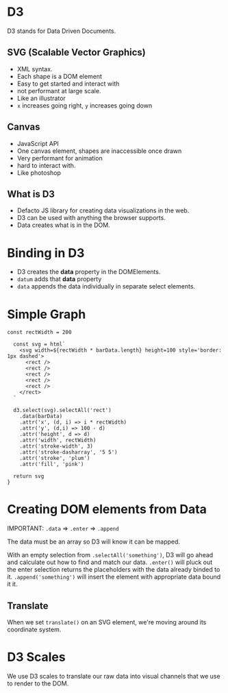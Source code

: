 # D3 

D3 stands for Data Driven Documents.

## SVG (Scalable Vector Graphics)

  - XML syntax.
  - Each shape is a DOM element
  - Easy to get started and interact with
  - not performant at large scale.
  - Like an illustrator
  - `x` increases going right, `y` increases going down

## Canvas

  - JavaScript API
  - One canvas element, shapes are inaccessible once drawn
  - Very performant for animation
  - hard to interact with.
  - Like photoshop

## What is D3

- Defacto JS library for creating data visualizations in the web.
- D3 can be used with anything the browser supports. 
- Data creates what is in the DOM.

# Binding in D3

- D3 creates the __data__ property in the DOMElements.
- `datum` adds that __data__ property
- `data` appends the data individually in separate select elements.


# Simple Graph

```
const rectWidth = 200
  
  const svg = html`
    <svg width=${rectWidth * barData.length} height=100 style='border: 1px dashed'>
      <rect />
      <rect />
      <rect />
      <rect />
      <rect />
    </rect>
  `
 
  d3.select(svg).selectAll('rect')
    .data(barData)
    .attr('x', (d, i) => i * rectWidth)
    .attr('y', (d,i) => 100 - d)
    .attr('height', d => d)
    .attr('width', rectWidth)
    .attr('stroke-width', 3)
    .attr('stroke-dasharray', '5 5')
    .attr('stroke', 'plum')
    .attr('fill', 'pink')
  
  return svg
}
```

# Creating DOM elements from Data

IMPORTANT: `.data` => `.enter` => `.append`

The data must be an array so D3 will know it can be mapped.

With an empty selection from `.selectAll('something')`, D3 will go ahead and calculate out how to find and match our data. `.enter()` will pluck out the enter selection returns the placeholders with the data already binded to it. `.append('something')` will insert the element with appropriate data bound it it.

## Translate

When we set `translate()` on an SVG element, we're moving around its coordinate system.

# D3 Scales

We use D3 scales to translate our raw data into visual channels that we use to render to the DOM.

